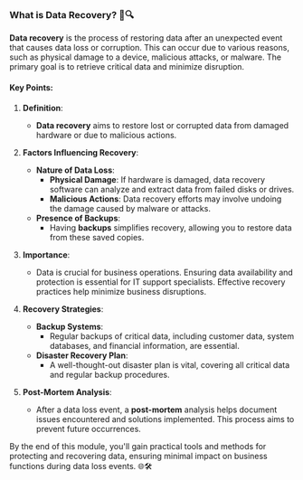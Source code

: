 ### What is Data Recovery? 📂🔍

**Data recovery** is the process of restoring data after an unexpected event that causes data loss or corruption. This can occur due to various reasons, such as physical damage to a device, malicious attacks, or malware. The primary goal is to retrieve critical data and minimize disruption.

#### Key Points:

1. **Definition**:
   - **Data recovery** aims to restore lost or corrupted data from damaged hardware or due to malicious actions. 

2. **Factors Influencing Recovery**:
   - **Nature of Data Loss**: 
     - **Physical Damage**: If hardware is damaged, data recovery software can analyze and extract data from failed disks or drives.
     - **Malicious Actions**: Data recovery efforts may involve undoing the damage caused by malware or attacks.
   - **Presence of Backups**:
     - Having **backups** simplifies recovery, allowing you to restore data from these saved copies.

3. **Importance**:
   - Data is crucial for business operations. Ensuring data availability and protection is essential for IT support specialists. Effective recovery practices help minimize business disruptions.

4. **Recovery Strategies**:
   - **Backup Systems**:
     - Regular backups of critical data, including customer data, system databases, and financial information, are essential.
   - **Disaster Recovery Plan**:
     - A well-thought-out disaster plan is vital, covering all critical data and regular backup procedures.

5. **Post-Mortem Analysis**:
   - After a data loss event, a **post-mortem** analysis helps document issues encountered and solutions implemented. This process aims to prevent future occurrences.

By the end of this module, you'll gain practical tools and methods for protecting and recovering data, ensuring minimal impact on business functions during data loss events. 🌐🛠️